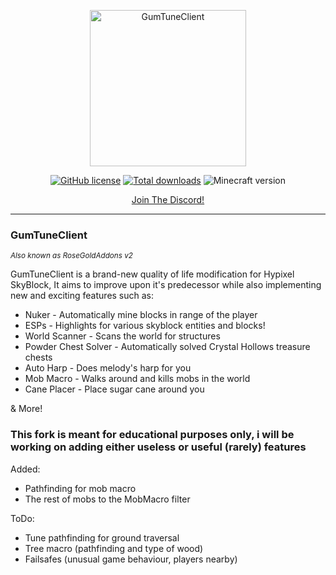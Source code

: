 <div align="center" style="text-align: center">

<p style="text-align: center">
  <img align="center" src="https://gumtune.net/static/GTC.png" alt="GumTuneClient" height=250 width=250>
</p>

[![GitHub license](https://img.shields.io/github/license/RoseGoldIsntGay/GumTuneClient)](https://img.shields.io/github/license/RoseGoldIsntGay/GumTuneClient)
[![Total downloads](https://img.shields.io/github/downloads/RoseGoldIsntGay/GumTuneClient/total)](https://github.com/RoseGoldIsntGay/GumTuneClient/releases/latest)
![Minecraft version](https://img.shields.io/badge/MC%20Version-1.8.9-yellow)
  
[Join The Discord!](https://gumtune.net/discord)
</div>

---
### GumTuneClient
<sup>*Also known as RoseGoldAddons v2*<sup>

GumTuneClient is a brand-new quality of life modification for Hypixel SkyBlock, It aims to improve upon it's predecessor while also implementing new and exciting features such as:
 - Nuker - Automatically mine blocks in range of the player
 - ESPs - Highlights for various skyblock entities and blocks!
 - World Scanner - Scans the world for structures
 - Powder Chest Solver - Automatically solved Crystal Hollows treasure chests
 - Auto Harp - Does melody's harp for you
 - Mob Macro - Walks around and kills mobs in the world
 - Cane Placer - Place sugar cane around you

& More!



### This fork is meant for educational purposes only, i will be working on adding either useless or useful (rarely) features

Added:
- Pathfinding for mob macro
- The rest of mobs to the MobMacro filter

ToDo:
- Tune pathfinding for ground traversal
- Tree macro (pathfinding and type of wood)
- Failsafes (unusual game behaviour, players nearby)
